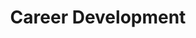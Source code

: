---
layout: category
category: career-development
title: Career Development
description: Courses on job search strategies, interview skills, resume building, and professional development.
permalink: /career-development/
---